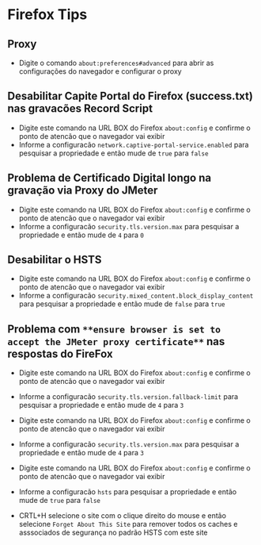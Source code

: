 # Firefox Tips

## Proxy

- Digite o comando `about:preferences#advanced` para abrir as configurações  do navegador e configurar o proxy

## Desabilitar Capite Portal do Firefox (success.txt) nas gravacões Record Script

- Digite este comando na URL BOX do Firefox `about:config` e confirme o ponto de atencão que o navegador vai exibir
- Informe a configuracão `network.captive-portal-service.enabled` para pesquisar a propriedade e então mude de `true` para `false`

## Problema de Certificado Digital longo na gravação via Proxy do JMeter

- Digite este comando na URL BOX do Firefox `about:config` e confirme o ponto de atencão que o navegador vai exibir
- Informe a configuracão `security.tls.version.max` para pesquisar a propriedade e então mude de `4` para `0`

## Desabilitar o HSTS

- Digite este comando na URL BOX do Firefox `about:config` e confirme o ponto de atencão que o navegador vai exibir
- Informe a configuracão `security.mixed_content.block_display_content` para pesquisar a propriedade e então mude de `false` para `true`

## Problema com `**ensure browser is set to accept the JMeter proxy certificate**` nas respostas do FireFox

- Digite este comando na URL BOX do Firefox `about:config` e confirme o ponto de atencão que o navegador vai exibir
- Informe a configuracão `security.tls.version.fallback-limit` para pesquisar a propriedade e então mude de `4` para `3`


- Digite este comando na URL BOX do Firefox `about:config` e confirme o ponto de atencão que o navegador vai exibir
- Informe a configuracão `security.tls.version.max` para pesquisar a propriedade e então mude de `4` para `3`


- Digite este comando na URL BOX do Firefox `about:config` e confirme o ponto de atencão que o navegador vai exibir
- Informe a configuracão `hsts` para pesquisar a propriedade e então mude de `true` para `false`

- CRTL+H selecione o site com o clique direito do mouse e então selecione `Forget About This Site` para remover todos os caches e asssociados de segurança no padrão HSTS com este site
